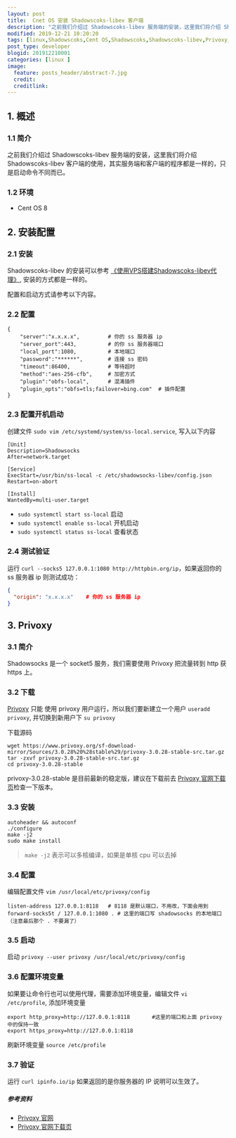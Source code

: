 ```yaml
---
layout: post
title:  Cnet OS 安装 Shadowscoks-libev 客户端
description: "之前我们介绍过 Shadowscoks-libev 服务端的安装，这里我们将介绍 Shadowscoks-libev 客户端的使用，其实服务端和客户端的程序都是一样的，只是启动命令不同而已。"
modified: 2019-12-21 10:20:20
tags: [linux,Shadowscoks,Cent OS,Shadowscoks,Shadowscoks-libev,Privoxy,VPS,代理]
post_type: developer
blogid: 201912210001
categories: [linux ]
image:
  feature: posts_header/abstract-7.jpg
  credit:
  creditlink:
---
```



## 1. 概述

### 1.1 简介

之前我们介绍过 Shadowscoks-libev 服务端的安装，这里我们将介绍 Shadowscoks-libev 客户端的使用，其实服务端和客户端的程序都是一样的，只是启动命令不同而已。

### 1.2 环境

- Cent OS 8

## 2. 安装配置

### 2.1 安装

Shadowscoks-libev 的安装可以参考 [《使用VPS搭建Shadowscoks-libev代理》](https://huangxubo.me/blog/linux/shadowscoks-libev/), 安装的方式都是一样的。

配置和启动方式请参考以下内容。


### 2.2 配置

```config
{
    "server":"x.x.x.x",			# 你的 ss 服务器 ip
    "server_port":443,			# 的你 ss 服务器端口
    "local_port":1080,			# 本地端口
    "password":"******",		# 连接 ss 密码
    "timeout":86400,			# 等待超时
    "method":"aes-256-cfb",		# 加密方式
    "plugin":"obfs-local",		# 混淆插件
    "plugin_opts":"obfs=tls;failover=bing.com"	# 插件配置
}
```


### 2.3 配置开机启动

创建文件 `sudo vim /etc/systemd/system/ss-local.service`, 写入以下内容

```
[Unit]
Description=Shadowsocks
After=network.target

[Service]
ExecStart=/usr/bin/ss-local -c /etc/shadowsocks-libev/config.json
Restart=on-abort

[Install]
WantedBy=multi-user.target
```

- `sudo systemctl start ss-local` 启动
- `sudo systemctl enable ss-local` 开机启动
- `sudo systemctl status ss-local` 查看状态

### 2.4 测试验证


运行 `curl --socks5 127.0.0.1:1080 http://httpbin.org/ip`，如果返回你的 ss 服务器 ip 则测试成功：

```json
{
  "origin": "x.x.x.x"    # 你的 ss 服务器 ip
}
```


## 3. Privoxy

### 3.1 简介

Shadowsocks 是一个 socket5 服务，我们需要使用 Privoxy 把流量转到 http 获 https 上。


### 3.2 下载


[Privoxy][1] 只能 使用 privoxy 用户运行，所以我们要新建立一个用户 `useradd privoxy`, 并切换到新用户下 `su privoxy`

下载源码

```
wget https://www.privoxy.org/sf-download-mirror/Sources/3.0.28%20%28stable%29/privoxy-3.0.28-stable-src.tar.gz
tar -zxvf privoxy-3.0.28-stable-src.tar.gz
cd privoxy-3.0.28-stable

```

privoxy-3.0.28-stable 是目前最新的稳定版，建议在下载前去 [Privoxy 官网下载页][2]检查一下版本。

### 3.3 安装


```
autoheader && autoconf
./configure
make -j2
sudo make install
```
> `make -j2` 表示可以多核编译，如果是单核 cpu 可以去掉

### 3.4 配置

编辑配置文件 `vim /usr/local/etc/privoxy/config`

```
listen-address 127.0.0.1:8118   # 8118 是默认端口，不用改，下面会用到
forward-socks5t / 127.0.0.1:1080 . # 这里的端口写 shadowsocks 的本地端口（注意最后那个 . 不要漏了）
```

### 3.5 启动

启动 `privoxy --user privoxy /usr/local/etc/privoxy/config`


### 3.6 配置环境变量


如果要让命令行也可以使用代理，需要添加环境变量，编辑文件 `vi /etc/profile`, 添加环境变量

```
export http_proxy=http://127.0.0.1:8118       #这里的端口和上面 privoxy 中的保持一致
export https_proxy=http://127.0.0.1:8118
```

刷新环境变量 `source /etc/profile`

### 3.7 验证


运行 `curl ipinfo.io/ip` 如果返回的是你服务器的 IP 说明可以生效了。


##### 参考资料

- [Privoxy 官网][1]
- [Privoxy 官网下载页][2]

[1]:https://www.privoxy.org/
[2]:https://www.privoxy.org/sf-download-mirror/Sources/



